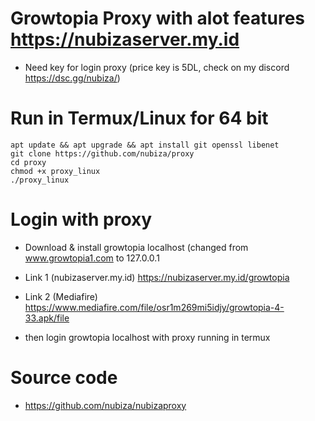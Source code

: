 # Growtopia Proxy with alot features https://nubizaserver.my.id
* Need key for login proxy (price key is 5DL, check on my discord https://dsc.gg/nubiza/)

# Run in Termux/Linux for 64 bit
```
apt update && apt upgrade && apt install git openssl libenet
git clone https://github.com/nubiza/proxy
cd proxy
chmod +x proxy_linux
./proxy_linux
```

# Login with proxy
* Download & install growtopia localhost (changed from www.growtopia1.com to 127.0.0.1
* Link 1 (nubizaserver.my.id)
https://nubizaserver.my.id/growtopia
* Link 2 (Mediafire)
https://www.mediafire.com/file/osr1m269mi5idjy/growtopia-4-33.apk/file

* then login growtopia localhost with proxy running in termux

# Source code
* https://github.com/nubiza/nubizaproxy
